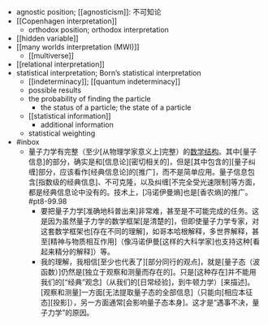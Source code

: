 - agnostic position; [[agnosticism]]: 不可知论
- [[Copenhagen interpretation]]
    - orthodox position; orthodox interpretation
- [[hidden variable]]
- [[many worlds interpretation (MWI)]]
    - [[multiverse]]
- [[relational interpretation]]
- statistical interpretation; Born’s statistical interpretation
    - [[indeterminacy]]; [[quantum indeterminacy]]
    - possible results
    - the probability of finding the particle
        - the status of a particle; the state of a particle
    - [[statistical information]]
        - additional information
    - statistical weighting
- #inbox
    - 量子力学有完整（至少[从物理学家意义上]完整）的[数学结构](https://www.zhihu.com/question/490232232/answer/2154816539)。其中[量子信息]的部分，确实是和[信息论][密切相关的]，但是[其中包含的][量子纠缠]部分，应该看作[经典信息论]的[推广]，而不是简单应用。量子信息包含[指数级的经典信息]、不可克隆，以及纠缠[不完全受光速限制]等方面，都是经典信息论中没有的。技术上，[冯诺伊曼熵]也是[香农熵]的推广。 #pt8-99.98
        - 要把量子力学[准确地科普出来]非常难，甚至是不可能完成的任务。这是因为虽然量子力学的数学框架[是清楚的]，但即使量子力学专家，对这套数学框架也[存在不同的理解]，如哥本哈根解释，多世界解释，甚至[精神与物质相互作用]（像冯诺伊曼[这样的大科学家]也支持这种[看起来精分的解释]）等。
        - 我的理解，我相信[至少也代表了][部分同行的观点]，就是[量子态（波函数）]仍然是[独立于观察和测量而存在的]。只是[这种存在]并不能用我们的[“经典”观念]（从我们的[日常经验]，到牛顿力学）[来描述]。[观察和测量]一方面[无法提取量子态的全部信息]（只能向[相应本征态][投影]），另一方面通常[会影响量子态本身]。这才是“遇事不决，量子力学”的原因。
